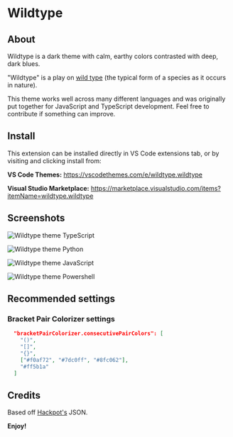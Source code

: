 # Wildtype

## About

Wildtype is a dark theme with calm, earthy colors contrasted with deep, dark blues.

"Wildtype" is a play on [wild type](https://en.wikipedia.org/wiki/Wild_type) (the typical form of a species as it occurs in nature).

This theme works well across many different languages and was originally put together for JavaScript and TypeScript development. Feel free to contribute if something can improve.

## Install

This extension can be installed directly in VS Code extensions tab, or by visiting and clicking install from: 

**VS Code Themes:** https://vscodethemes.com/e/wildtype.wildtype

**Visual Studio Marketplace:** https://marketplace.visualstudio.com/items?itemName=wildtype.wildtype

## Screenshots

![Wildtype theme TypeScript](https://github.com/wtype/wildtype-theme/raw/master/images/typescript.png)

![Wildtype theme Python](https://github.com/wtype/wildtype-theme/raw/master/images/python.png)

![Wildtype theme JavaScript](https://github.com/wtype/wildtype-theme/raw/master/images/javascript2.png)

![Wildtype theme Powershell](https://github.com/wtype/wildtype-theme/raw/master/images/powershell.png)

## Recommended settings

### Bracket Pair Colorizer settings

```json
  "bracketPairColorizer.consecutivePairColors": [
    "()",
    "[]",
    "{}",
    ["#f0af72", "#7dc0ff", "#8fc062"],
    "#ff5b1a"
  ]
```

## Credits

Based off [Hackpot's](https://github.com/wwmyers/hackpot) JSON.

**Enjoy!**
